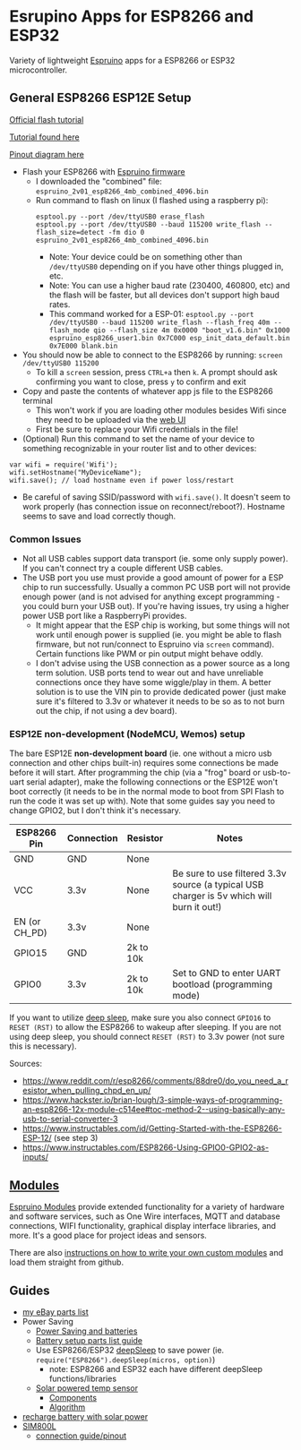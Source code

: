 # Esrupino Apps for ESP8266 and ESP32
Variety of lightweight [Espruino](https://github.com/espruino/Espruino) apps for a ESP8266 or ESP32 microcontroller.

## General ESP8266 ESP12E Setup
[Official flash tutorial](https://www.espruino.com/ESP8266_Flashing)

[Tutorial found here](https://cuneyt.aliustaoglu.biz/en/programming-esp8266-using-javascript-with-espruino/)

[Pinout diagram here](https://lastminuteengineers.com/wp-content/uploads/2018/08/ESP-12E-Development-Board-ESP8266-NodeMCU-Pinout.jpg)
- Flash your ESP8266 with [Espruino firmware](https://www.espruino.com/Download)
  - I downloaded the "combined" file: `espruino_2v01_esp8266_4mb_combined_4096.bin`
  - Run command to flash on linux (I flashed using a raspberry pi):
    ```
    esptool.py --port /dev/ttyUSB0 erase_flash
    esptool.py --port /dev/ttyUSB0 --baud 115200 write_flash --flash_size=detect -fm dio 0 espruino_2v01_esp8266_4mb_combined_4096.bin
    ```
      - Note: Your device could be on something other than `/dev/ttyUSB0` depending on if you have other things plugged in, etc.
      - Note: You can use a higher baud rate (230400, 460800, etc) and the flash will be faster, but all devices don't support high baud rates.
    - This command worked for a ESP-01: `esptool.py --port /dev/ttyUSB0 --baud 115200 write_flash --flash_freq 40m --flash_mode qio --flash_size 4m 0x0000 "boot_v1.6.bin" 0x1000 espruino_esp8266_user1.bin 0x7C000 esp_init_data_default.bin 0x7E000 blank.bin`
- You should now be able to connect to the ESP8266 by running: `screen /dev/ttyUSB0 115200`
  - To kill a `screen` session, press `CTRL+a` then `k`. A prompt should ask confirming you want to close, press `y` to confirm and exit
- Copy and paste the contents of whatever app js file to the ESP8266 terminal
  - This won't work if you are loading other modules besides Wifi since they need to be uploaded via the [web UI](https://chrome.google.com/webstore/detail/espruino-web-ide/bleoifhkdalbjfbobjackfdifdneehpo?hl=en)
  - First be sure to replace your Wifi credentials in the file!
- (Optional) Run this command to set the name of your device to something recognizable in your router list and to other devices:
```
var wifi = require('Wifi');
wifi.setHostname("MyDeviceName");
wifi.save(); // load hostname even if power loss/restart
```
  - Be careful of saving SSID/password with `wifi.save()`. It doesn't seem to work properly (has connection issue on reconnect/reboot?). Hostname seems to save and load correctly though.

### Common Issues
- Not all USB cables support data transport (ie. some only supply power). If you can't connect try a couple different USB cables.
- The USB port you use must provide a good amount of power for a ESP chip to run successfully. Usually a common PC USB port will not provide enough power (and is not advised for anything except programming - you could burn your USB out). If you're having issues, try using a higher power USB port like a RaspberryPi provides.
  - It might appear that the ESP chip is working, but some things will not work until enough power is supplied (ie. you might be able to flash firmware, but not run/connect to Espruino via `screen` command). Certain functions like PWM or pin output might behave oddly.
  - I don't advise using the USB connection as a power source as a long term solution. USB ports tend to wear out and have unreliable connections once they have some wiggle/play in them. A better solution is to use the VIN pin to provide dedicated power (just make sure it's filtered to 3.3v or whatever it needs to be so as to not burn out the chip, if not using a dev board).

### ESP12E non-development (NodeMCU, Wemos) setup
The bare ESP12E **non-development board** (ie. one without a micro usb connection and other chips built-in) requires some connections be made before it will start. After programming the chip (via a "frog" board or usb-to-uart serial adapter), make the following connections or the ESP12E won't boot correctly (it needs to be in the normal mode to boot from SPI Flash to run the code it was set up with). Note that some guides say you need to change GPIO2, but I don't think it's necessary.

ESP8266 Pin | Connection | Resistor | Notes
--- | --- | --- | ---
GND | GND | None |
VCC | 3.3v | None | Be sure to use filtered 3.3v source (a typical USB charger is 5v which will burn it out!)
EN (or CH_PD) | 3.3v | None |
GPIO15 | GND | 2k to 10k |
GPIO0 | 3.3v | 2k to 10k | Set to GND to enter UART bootload (programming mode)

If you want to utilize [deep sleep](https://www.espruino.com/Reference#l_ESP8266_deepSleep), make sure you also connect `GPIO16` to `RESET (RST)` to allow the ESP8266 to wakeup after sleeping.
If you are not using deep sleep, you should connect `RESET (RST)` to 3.3v power (not sure this is necessary).

Sources:
- https://www.reddit.com/r/esp8266/comments/88dre0/do_you_need_a_resistor_when_pulling_chpd_en_up/
- https://www.hackster.io/brian-lough/3-simple-ways-of-programming-an-esp8266-12x-module-c514ee#toc-method-2--using-basically-any-usb-to-serial-converter-3
- https://www.instructables.com/id/Getting-Started-with-the-ESP8266-ESP-12/ (see step 3)
- https://www.instructables.com/ESP8266-Using-GPIO0-GPIO2-as-inputs/

## [Modules](https://www.espruino.com/Modules)
[Espruino Modules](https://www.espruino.com/Modules) provide extended functionality for a variety of hardware and software services, such as One Wire interfaces, MQTT and database connections, WIFI functionality, graphical display interface libraries, and more.
It's a good place for project ideas and sensors.

There are also [instructions on how to write your own custom modules](https://www.espruino.com/Writing+Modules) and load them straight from github.

## Guides
- [my eBay parts list](https://www.ebay.com/myb/WatchList?custom_list_id=640684863013)
- Power Saving
  - [Power Saving and batteries](https://github.com/z2amiller/sensorboard/blob/master/PowerSaving.md)
  - [Battery setup parts list guide](https://github.com/happytm/BatteryNode)
  - Use ESP8266/ESP32 [deepSleep](http://www.espruino.com/Reference#l_ESP8266_deepSleep) to save power (ie. `require("ESP8266").deepSleep(micros, option)`)
    - note: ESP8266 and ESP32 each have different deepSleep functions/libraries
  - [Solar powered temp sensor](https://www.reddit.com/r/esp8266/comments/nuzjrx/i_made_a_temperaturehumidity_monitor_using_a/)
    - [Components](https://www.reddit.com/r/esp8266/comments/nuzjrx/i_made_a_temperaturehumidity_monitor_using_a/h10h1ju/?utm_source=reddit&utm_medium=web2x&context=3)
    - [Algorithm](https://www.reddit.com/r/esp8266/comments/nuzjrx/i_made_a_temperaturehumidity_monitor_using_a/h10nkxh/?utm_source=reddit&utm_medium=web2x&context=3)
- [recharge battery with solar power](https://randomnerdtutorials.com/power-esp32-esp8266-solar-panels-battery-level-monitoring/)
- [SIM800L](https://www.espruino.com/SIM900)
  - [connection guide/pinout](https://lastminuteengineers.com/sim800l-gsm-module-arduino-tutorial/)